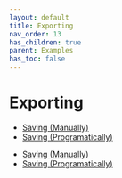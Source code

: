 ```yaml
---
layout: default
title: Exporting
nav_order: 13
has_children: true
parent: Examples
has_toc: false
---
```

# Exporting

* [Saving (Manually)](exporting/saving-manually.md)
* [Saving (Programatically)](exporting/saving-programatically.md)


- [Saving (Manually)](exporting/saving-manually.md)
- [Saving (Programatically)](exporting/saving-programatically.md)


<!-- Generated with mdsplit: https://github.com/alandefreitas/mdsplit -->

